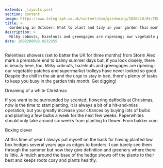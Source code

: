 ```yaml
--- 
extends: _layouts.post 
section: content 
image: https://www.telegraph.co.uk/content/dam/gardening/2020/10/05/TELEMMGLPICT000240677329_trans_NvBQzQNjv4BqhVItyQ2Vds_OQ0nI7OxT02uCELa7de-5e9yIukVpVFo.jpeg?impolicy=logo-overlay 
title: > 
  Gardening in October: What to plant and tidy in your garden this month 
description: > 
  Milky cobnuts, hazelnuts and greengages are ripening; our vegetable patches and supermarket trolleys have never looked so good.Despite the chill in the air and the urge to stay in bed, there's plenty of tasks to keep you busy in the garden this month.Dreaming of a white ChristmasIf you want to be surrounded by scented, flowering daffodils at Christmas, now is the time to start planting.Paperwhites should only take around six weeks from planting to flower.A mulch around the base of the hedge shows off the plants to their best and keeps roots cosy and plants healthy. 
date: 1602286082.8832955 
--- 
```

Relentless showers (set to batter the UK for three months) from Storm Alex mark a premature end to balmy summer days but, if you look closely, there is beauty here, too. Milky cobnuts, hazelnuts and greengages are ripening; our vegetable patches and supermarket trolleys have never looked so good. Despite the chill in the air and the urge to stay in bed, there's plenty of tasks to keep you busy in the garden this month. Get digging!

Dreaming of a white Christmas

If you want to be surrounded by scented, flowering daffodils at Christmas, now is the time to start planting. It is always a bit of a hit-and-miss operation, but you greatly increase your chances by buying lots of bulbs and planting a few bulbs a week for the next few weeks. Paperwhites should only take around six weeks from planting to flower. From bakker.com

Boxing clever

At this time of year I always pat myself on the back for having planted low box hedges several years ago as edges to borders: I can barely see them through the summer but now they give definition and greenery where there is little. A mulch around the base of the hedge shows off the plants to their best and keeps roots cosy and plants healthy.